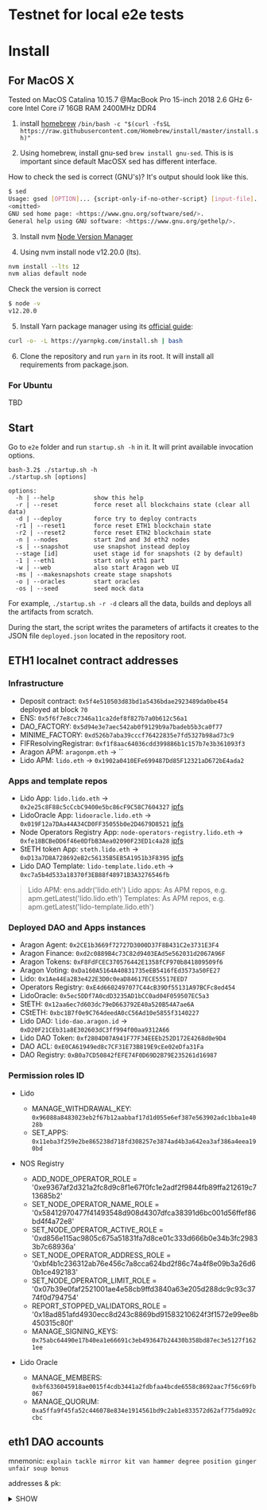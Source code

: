 # Testnet for local e2e tests

# Install

## For MacOS X

Tested on MacOS Catalina 10.15.7 @MacBook Pro 15-inch 2018 2.6 GHz 6-core Intel Core i7 16GB RAM 2400MHz DDR4

1. install [homebrew](https://brew.sh/) `/bin/bash -c "$(curl -fsSL https://raw.githubusercontent.com/Homebrew/install/master/install.sh)"`

2. Using homebrew, install gnu-sed `brew install gnu-sed`. This is is important since default MacOSX sed has different interface.

How to check the sed is correct (GNU's)? It's output should look like this.

```sh
$ sed
Usage: gsed [OPTION]... {script-only-if-no-other-script} [input-file]...
<omitted>
GNU sed home page: <https://www.gnu.org/software/sed/>.
General help using GNU software: <https://www.gnu.org/gethelp/>.
```

3. Install nvm [Node Version Manager](https://github.com/nvm-sh/nvm#installing-and-updating)

4. Using nvm install node v12.20.0 (lts).

```sh
nvm install --lts 12
nvm alias default node
```

Check the version is correct

```sh
$ node -v
v12.20.0
```

5. Install Yarn package manager using its [official guide](https://classic.yarnpkg.com/en/docs/install/#mac-stable):

```sh
curl -o- -L https://yarnpkg.com/install.sh | bash
```

6. Clone the repository and run `yarn` in its root. It will install all requirements from package.json.


### For Ubuntu

TBD

## Start

Go to `e2e` folder and run `startup.sh -h` in it. It will print available invocation options.

```
bash-3.2$ ./startup.sh -h
./startup.sh [options]
 
options:
  -h | --help           show this help
  -r | --reset          force reset all blockchains state (clear all data)
  -d | --deploy         force try to deploy contracts
  -r1 | --reset1        force reset ETH1 blockchain state
  -r2 | --reset2        force reset ETH2 blockchain state
  -n | --nodes          start 2nd and 3d eth2 nodes
  -s | --snapshot       use snapshot instead deploy
  --stage [id]          uset stage id for snapshots (2 by default)
  -1 | --eth1           start only eth1 part
  -w | --web            also start Aragon web UI
  -ms | --makesnapshots create stage snapshots
  -o | --oracles        start oracles
  -os | --seed          seed mock data

```

For example, `./startup.sh -r -d` clears all the data, builds and deploys all the artifacts from scratch.

During the start, the script writes the parameters of artifacts it creates to the JSON file `deployed.json` located in the repository root.

## ETH1 localnet contract addresses

### Infrastructure

- Deposit contract: `0x5f4e510503d83bd1a5436bdae2923489da0be454` deployed at block `70`
- ENS: `0x5f6f7e8cc7346a11ca2def8f827b7a0b612c56a1`
- DAO_FACTORY: `0x5d94e3e7aec542ab0f9129b9a7badeb5b3ca0f77`
- MINIME_FACTORY: `0xd526b7aba39cccf76422835e7fd5327b98ad73c9`
- FIFResolvingRegistrar: `0xf1f8aac64036cdd399886b1c157b7e3b361093f3`
- Aragon APM: `aragonpm.eth` -> ``
- Lido APM: `lido.eth` -> `0x1902a0410EFe699487Dd85F12321aD672bE4ada2`
  
### Apps and template repos

- Lido App: `lido.lido.eth` -> `0x2e25c8F88c5cCcbC9400e5bc86cF9C58C7604327` [ipfs](http://localhost:8080/ipfs/QmQKqHhw8CicmDMnQ8NAGuCjtJiPqW77nDL2ogB8ydQpda)
- LidoOracle App: `lidooracle.lido.eth` -> `0x019F12a7DAa44A34CD0FF35055b0e2D4679D8521` [ipfs](http://localhost:8080/ipfs/Qme8dN9tVBaf6g3qEp7QkQkDuogKkqhD4Aph6oGfCcKoQk)
- Node Operators Registry App: `node-operators-registry.lido.eth` -> `0xfe18BCBeDD6f46e0DfbB3Aea02090F23ED1c4a28` [ipfs](http://localhost:8080/ipfs/QmfFYDKzUwPpdcqLVd5WwuDAY3iLknDs9CgBeV9nqt2ENm)
- StETH token App: `steth.lido.eth` -> `0xD13a7D8A728692eB2c56135B5EB5A1951b3F8395` [ipfs](http://localhost:8080/ipfs/QmZChra7tQPPBw58fJBVSaVF1kpMsR45HCMtjVosUAgb35)
- Lido DAO Template: `lido-template.lido.eth` -> `0xc7a5b4d533a18370f3EB88f48971B3A3276546fb`

> Lido APM: ens.addr('lido.eth')
> Lido apps: As APM repos, e.g. apm.getLatest('lido.lido.eth')
> Templates: As APM repos, e.g. apm.getLatest('lido-template.lido.eth')

### Deployed DAO and Apps instances

- Aragon Agent: `0x2CE1b3669f72727D3000D37F8B431C2e3731E3F4`
- Aragon Finance: `0xd2c0889B4c73C82d9403EAd5e562031d2067A96F`
- Aragon Tokens: `0xF8FdFCEC370576442E1358fCF970b841809509f6`
- Aragon Voting: `0xDa160A5164A40831735eEB5416fEd3573a50FE27`
- Lido: `0x1Ae44Ea2B3e422E3D0c0eaD84617ECE55517EED7`
- Operators Registry: `0xE4d6602497077C44cB39Df55131A97BCFc8ed454`
- LidoOracle: `0x5ec5DDf7A0cdD3235AD1bCC0ad04F059507EC5a3`
- StETH: `0x12aa6ec7d603dc79eD663792E40a520B54A7ae6A`
- CStETH: `0xbc1B7f0e9C764deedA0cC56Ad10e5855f3140227`
- Lido DAO: `lido-dao.aragon.id` -> `0xD20F21CEb31a8E302603dC3ff994f00aa9312A66`
- Lido DAO Token: `0xf2804D07A941F77F34EEEb252D172E4268d0e9D4`
- DAO ACL: `0xE0CA61949ed8c7CF31E73B819E9cEe02eDfa31Fa`
- DAO Registry: `0xB0a7CD50842fEFE74F0D69D2B79E235261d16987`

### Permission roles ID

- Lido
  - MANAGE_WITHDRAWAL_KEY: `0x96088a8483023eb2f67b12aabbaf17d1d055e6ef387e563902adc1bba1e4028b`
  - SET_APPS: `0x11eba3f259e2be865238d718fd308257e3874ad4b3a642ea3af386a4eea190bd`

- NOS Registry
  - ADD_NODE_OPERATOR_ROLE = '0xe9367af2d321a2fc8d9c8f1e67f0fc1e2adf2f9844fb89ffa212619c713685b2'
  - SET_NODE_OPERATOR_NAME_ROLE = '0x58412970477f41493548d908d4307dfca38391d6bc001d56ffef86bd4f4a72e8'
  - SET_NODE_OPERATOR_ACTIVE_ROLE = '0xd856e115ac9805c675a51831fa7d8ce01c333d666b0e34b3fc29833b7c68936a'
  - SET_NODE_OPERATOR_ADDRESS_ROLE = '0xbf4b1c236312ab76e456c7a8cca624bd2f86c74a4f8e09b3a26d60b1ce492183'
  - SET_NODE_OPERATOR_LIMIT_ROLE = '0x07b39e0faf2521001ae4e58cb9ffd3840a63e205d288dc9c93c3774f0d794754'
  - REPORT_STOPPED_VALIDATORS_ROLE = '0x18ad851afd4930ecc8d243c8869bd91583210624f3f1572e99ee8b450315c80f'
  - MANAGE_SIGNING_KEYS: `0x75abc64490e17b40ea1e66691c3eb493647b24430b358bd87ec3e5127f1621ee`

- Lido Oracle
  - MANAGE_MEMBERS: `0xbf6336045918ae0015f4cdb3441a2fdbfaa4bcde6558c8692aac7f56c69fb067`
  - MANAGE_QUORUM: `0xa5ffa9f45fa52c446078e834e1914561bd9c2ab1e833572d62af775da092ccbc`
  
## eth1 DAO accounts

mnemonic: `explain tackle mirror kit van hammer degree position ginger unfair soup bonus`

addresses & pk: <details><summary>SHOW</summary>

- Address #1: 0xb4124cEB3451635DAcedd11767f004d8a28c6eE7 (account used to deploy DAOs, has more permissions)
    Private key: a8a54b2d8197bc0b19bb8a084031be71835580a01e70a45a13babd16c9bc1563

- Address #2: 0x8401Eb5ff34cc943f096A32EF3d5113FEbE8D4Eb
    Private key: ce8e3bda3b44269c147747a373646393b1504bfcbb73fc9564f5d753d8116608

- Address #3: 0x306469457266CBBe7c0505e8Aad358622235e768
    Private key: 8716d2701596f51aa39d061a685d5ae5ec946eb2c7adb059d29024b5bb3b02c8

- Address #4: 0xd873F6DC68e3057e4B7da74c6b304d0eF0B484C7
    Private key: 62d7bb725787d84b059eb4950f6eea060d898183250ca3ea673a36b8e113018f

- Address #5: 0xDcC5dD922fb1D0fd0c450a0636a8cE827521f0eD
    Private key: 705df2ae707e25fa37ca84461ac6eb83eb4921b653e98fdc594b60bea1bb4e52

- Address #6: 0x27E9727FD9b8CdDdd0854F56712AD9DF647FaB74
    Private key: 6b12b45143fc6c7721d0ffbb9811905e773868376501fd1f46c64bf34ae29991

- Address #7: 0x9766D2e7FFde358AD0A40BB87c4B88D9FAC3F4dd
    Private key: 33f3f34569f997abb165d6967895d963a2b15ec609efcec844e65b60ee8340c7

- Address #8: 0xBd7055AB500cD1b0b0B14c82BdBe83ADCc2e8D06
    Private key: 5a013cc48f0a3196b0986fc7a7a9dd320ac75e89e33302a7ff4ea6b9dc4f7b00

- Address #9: 0xe8898A4E589457D979Da4d1BDc35eC2aaf5a3f8E
    Private key: 418cc0b07bfef998f577384b185b97ad544204b5be43ac9b3abf16db2012ab5c

- Address #10: 0xED6A91b1CFaae9882875614170CbC989fc5EfBF0
    Private key: 698eece6f9915b08b4d1a63958dc4f3996ee5a8d685b29d17c28beab912a77cd
</detail>
